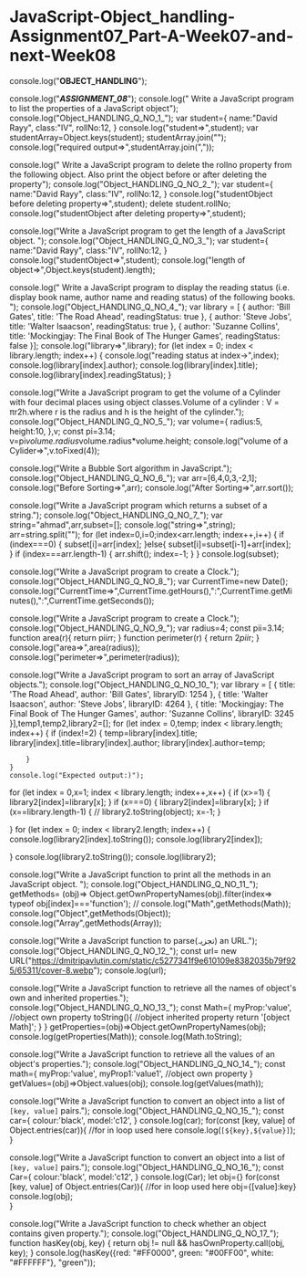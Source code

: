 # JavaScript-Object_handling-Assignment07_Part-A-Week07-and-next-Week08

 console.log("__OBJECT_HANDLING__");

console.log("___ASSIGNMENT_08___");
console.log(" Write a JavaScript program to list the properties of a JavaScript object");
console.log("Object_HANDLING_Q_NO_1_");
var student={
    name:"David Rayy",
    class:"IV",
    rollNo:12,
}
console.log("student=>",student);
var studentArray=Object.keys(student);
studentArray.join("");
console.log("required output=>",studentArray.join(","));


console.log(" Write a JavaScript program to delete the rollno property from the following object. Also print the object before or after deleting the property");
console.log("Object_HANDLING_Q_NO_2_");
var student={
    name:"David Rayy",
    class:"IV",
    rollNo:12,
}
console.log("studentObject before deleting property=>",student);
delete student.rollNo;
console.log("studentObject after deleting property=>",student);


console.log("Write a JavaScript program to get the length of a JavaScript object. ");
console.log("Object_HANDLING_Q_NO_3_");
var student={
    name:"David Rayy",
    class:"IV",
    rollNo:12,
}
console.log("studentObject=>",student);
console.log("length of object=>",Object.keys(student).length);



console.log(" Write a JavaScript program to display the reading status (i.e. display book name, author name and reading status) of the following books.  ");
console.log("Object_HANDLING_Q_NO_4_");
var library = [ 
    {
        author: 'Bill Gates',
        title: 'The Road Ahead',
        readingStatus: true
    },
    {
        author: 'Steve Jobs',
        title: 'Walter Isaacson',
        readingStatus: true
    },
    {
        author: 'Suzanne Collins',
        title:  'Mockingjay: The Final Book of The Hunger Games', 
        readingStatus: false
    }];
    console.log("library=>",library);
    for (let index = 0; index < library.length; index++) {
        console.log("reading status at index->",index);
        console.log(library[index].author);
        console.log(library[index].title);
        console.log(library[index].readingStatus);
    }

console.log("Write a JavaScript program to get the volume of a Cylinder with four decimal places using object classes.Volume of a cylinder : V = πr2h.where r is the radius and h is the height of the cylinder.");
console.log("Object_HANDLING_Q_NO_5_");
var volume={
    radius:5,
    height:10,
},v;
const pi=3.14;
v=pi*volume.radius*volume.radius*volume.height;
console.log("volume of a Cylider=>",v.toFixed(4));


console.log("Write a Bubble Sort algorithm in JavaScript.");
console.log("Object_HANDLING_Q_NO_6_");
var arr=[6,4,0,3,-2,1];
console.log("Before Sorting=>",arr);
console.log("After Sorting=>",arr.sort());

console.log("Write a JavaScript program which returns a subset of a string.");
console.log("Object_HANDLING_Q_NO_7_");
var string="ahmad",arr,subset=[];
console.log("string=>",string);
arr=string.split("");
for (let index=0,i=0;index<arr.length; index++,i++) {
    if (index===0) {
        subset[i]=arr[index];
    }else{
        subset[i]=subset[i-1]+arr[index];
    }
    if (index===arr.length-1) {
        arr.shift();
        index=-1;
    }
}
console.log(subset);


console.log("Write a JavaScript program to create a Clock.");
console.log("Object_HANDLING_Q_NO_8_");
var CurrentTime=new Date();
console.log("CurrentTime=>",CurrentTime.getHours(),":",CurrentTime.getMinutes(),":",CurrentTime.getSeconds());


console.log("Write a JavaScript program to create a Clock.");
console.log("Object_HANDLING_Q_NO_9_");
var radius=4;
const pii=3.14;
function area(r){
    return pii*r*r;
}
function perimeter(r) {
    return 2*pii*r;
}
console.log("area=>",area(radius));
console.log("perimeter=>",perimeter(radius));


console.log("Write a JavaScript program to sort an array of JavaScript objects.");
console.log("Object_HANDLING_Q_NO_10_");
var library = [ 
    {
        title:  'The Road Ahead',
        author: 'Bill Gates',
        libraryID: 1254
    },
    {
        title: 'Walter Isaacson',
        author: 'Steve Jobs',
        libraryID: 4264
    },
    {
        title: 'Mockingjay: The Final Book of The Hunger Games',
        author: 'Suzanne Collins',
        libraryID: 3245
    }],temp1,temp2,library2=[];
    for (let index = 0,temp; index < library.length; index++) {
        if (index!=2) {
            temp=library[index].title;
            library[index].title=library[index].author;
            library[index].author=temp;
            
        }
    }
    console.log("Expected output:)");
for (let index = 0,x=1; index < library.length; index++,x++) {
    if (x>=1) {
        library2[index]=library[x];
    }
    if (x===0) {
        library2[index]=library[x];
    }
    if (x==library.length-1) {
        // library2.toString(object);
        x=-1;
    }
    
    
}
for (let index = 0; index < library2.length; index++) {
    console.log(library2[index].toString());
    console.log(library2[index]);
    
}
console.log(library2.toString());
console.log(library2);

console.log("Write a JavaScript function to print all the methods in an JavaScript object.  ");
console.log("Object_HANDLING_Q_NO_11_");
getMethods= (obj)=> Object.getOwnPropertyNames(obj).filter(index=> typeof obj[index]==='function');
// console.log("Math",getMethods(Math));
console.log("Object",getMethods(Object));
console.log("Array",getMethods(Array));



console.log("Write a JavaScript function to parse(تجزیہ) an URL.");
console.log("Object_HANDLING_Q_NO_12_");
const url= new URL("https://dmitripavlutin.com/static/c5277341f9e610109e8382035b79f925/65311/cover-8.webp");
console.log(url);

console.log("Write a JavaScript function to retrieve all the names of object's own and inherited properties.");
console.log("Object_HANDLING_Q_NO_13_");
const Math={
    myProp:'value', //object own property
    toString(){  //object inherited property
        return '[object Math]';
    }
}
getProperties=(obj)=>Object.getOwnPropertyNames(obj);
console.log(getProperties(Math));
console.log(Math.toString);


console.log("Write a JavaScript function to retrieve all the values of an object's properties.");
console.log("Object_HANDLING_Q_NO_14_");
const math={
    myProp:'value', 
    myProp1:'value1', //object own property
}
getValues=(obj)=>Object.values(obj);
console.log(getValues(math));


console.log("Write a JavaScript function to convert an object into a list of `[key, value]` pairs.");
console.log("Object_HANDLING_Q_NO_15_");
const car={
    colour:'black',
    model:'c12',
}
console.log(car); 
for(const [key, value] of Object.entries(car)){ //for in loop used here
    console.log(`[${key},${value}]`);  
}


console.log("Write a JavaScript function to convert an object into a list of `[key, value]` pairs.");
console.log("Object_HANDLING_Q_NO_16_");
const Car={
    colour:'black',
    model:'c12',
}
console.log(Car); 
let obj={}
for(const [key, value] of Object.entries(Car)){ //for in loop used here
obj={[value]:key}
    console.log(obj);  
}




console.log("Write a JavaScript function to check whether an object contains given property.");
console.log("Object_HANDLING_Q_NO_17_");
function hasKey(obj, key) {
    return obj != null && hasOwnProperty.call(obj, key);
  }
console.log(hasKey({red: "#FF0000", green: "#00FF00", white: "#FFFFFF"}, "green"));
